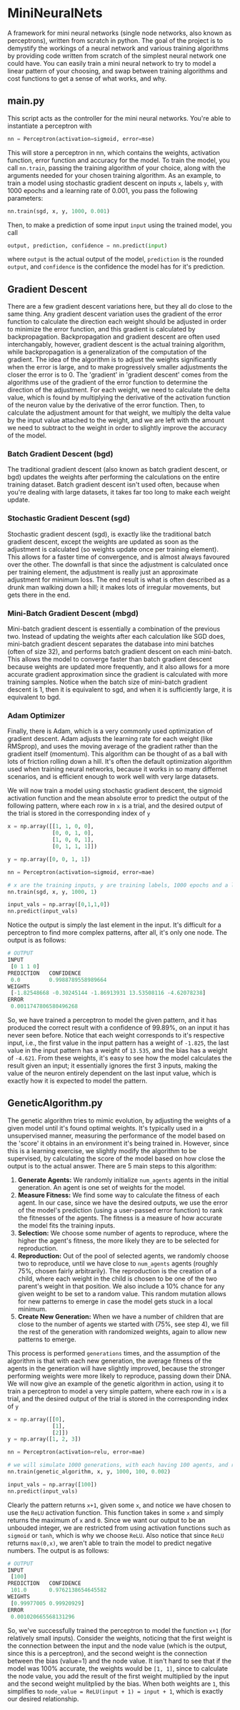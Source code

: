 # MiniNeuralNets
A framework for mini neural networks (single node networks, also known as perceptrons), written from scratch in python. The goal of the project is to demystify the workings of a neural network and various training algorithms by providing code written from scratch of the simplest neural network one could have. You can easily train a mini neural network to try to model a linear pattern of your choosing, and swap between training algorithms and cost functions to get a sense of what works, and why.

## main.py
This script acts as the controller for the mini neural networks. You're able to instantiate a perceptron with
```python
nn = Perceptron(activation=sigmoid, error=mse)
```
This will store a perceptron in nn, which contains the weights, activation function, error function and accuracy for the model. To train the model, you call `nn.train`, passing the training algorithm of your choice, along with the arguments needed for your chosen training algorithm. As an example, to train a model using stochastic gradient descent on inputs `x`, labels `y`, with 1000 epochs and a learning rate of 0.001, you pass the following parameters:
```python
nn.train(sgd, x, y, 1000, 0.001)
```
Then, to make a prediction of some input `input` using the trained model, you call
```python
output, prediction, confidence = nn.predict(input)
```
where `output` is the actual output of the model, `prediction` is the rounded `output`, and `confidence` is the confidence the model has for it's prediction.

## Gradient Descent
There are a few gradient descent variations here, but they all do close to the same thing. Any gradient descent variation uses the gradient of the error function to calculate the direction each weight should be adjusted in order to minimize the error function, and this gradient is calculated by backpropagation. Backpropagation and gradient descent are often used interchangably, however, gradient descent is the actual training algorithm, while backpropagation is a generalization of the computation of the gradient. The idea of the algorithm is to adjust the weights significantly when the error is large, and to make progressively smaller adjustments the closer the error is to 0. The 'gradient' in 'gradient descent' comes from the algorithms use of the gradient of the error function to determine the direction of the adjustment. For each weight, we need to calculate the delta value, which is found by multiplying the derivative of the activation function of the neuron value by the derivative of the error function. Then, to calculate the adjustment amount for that weight, we multiply the delta value by the input value attached to the weight, and we are left with the amount we need to subtract to the weight in order to slightly improve the accuracy of the model.

### Batch Gradient Descent (bgd)
The traditional gradient descent (also known as batch gradient descent, or bgd) updates the weights after performing the calculations on the entire training dataset. Batch gradient descent isn't used often, because when you're dealing with large datasets, it takes far too long to make each weight update. 
### Stochastic Gradient Descent (sgd)
Stochastic gradient descent (sgd), is exactly like the traditional batch gradient descent, except the weights are updated as soon as the adjustment is calculated (so weights update once per training element). This allows for a faster time of convergence, and is almost always favoured over the other. The downfall is that since the adjustment is calculated once per training element, the adjustment is really just an approximate adjustment for minimum loss. The end result is what is often described as a drunk man walking down a hill; it makes lots of irregular movements, but gets there in the end.
### Mini-Batch Gradient Descent (mbgd)
Mini-batch gradient descent is essentially a combination of the previous two. Instead of updating the weights after each calculation like SGD does, mini-batch gradient descent separates the database into mini batches (often of size 32), and performs batch gradient descent on each mini-batch. This allows the model to converge faster than batch gradient descent because weights are updated more frequently, and it also allows for a more accurate gradient approximation since the gradient is calculated with more training samples. Notice when the batch size of mini-batch gradient descent is 1, then it is equivalent to sgd, and when it is sufficiently large, it is equivalent to bgd. 
### Adam Optimizer
Finally, there is Adam, which is a very commonly used optimization of gradient descent. Adam adjusts the learning rate for each weight (like RMSprop), and uses the moving average of the gradient rather than the gradient itself (momentum). This algorithm can be thought of as a ball with lots of friction rolling down a hill. It's often the default optimization algorithm used when training neural networks, because it works in so many differnet scenarios, and is efficient enough to work well with very large datasets.

We will now train a model using stochastic gradient descent, the sigmoid activation function and the mean absolute error to predict the output of the following pattern, where each row in `x` is a trial, and the desired output of the trial is stored in the corresponding index of `y`
```python 
x = np.array([[1, 1, 0, 0],
              [0, 0, 1, 0],
              [1, 0, 0, 1],
              [0, 1, 1, 1]])

y = np.array([0, 0, 1, 1])

nn = Perceptron(activation=sigmoid, error=mae)

# x are the training inputs, y are training labels, 1000 epochs and a learning rate of 1
nn.train(sgd, x, y, 1000, 1)

input_vals = np.array([0,1,1,0])
nn.predict(input_vals)
```
Notice the output is simply the last element in the input. It's difficult for a perceptron to find more complex patterns, after all, it's only one node. The output is as follows:
```python
# OUTPUT
INPUT 
 [0 1 1 0]
PREDICTION 	 CONFIDENCE 
 0.0 		 0.9988789558989664
WEIGHTS 
 [-1.82548668 -0.30245144 -1.86913931 13.53508116 -4.62078238]
ERROR 
 0.0011747806580496268
```
So, we have trained a perceptron to model the given pattern, and it has produced the correct result with a confidence of 99.89%, on an input it has never seen before. Notice that each weight corresponds to it's respective input, i.e., the first value in the input pattern has a weight of `-1.825`, the last value in the input pattern has a weight of `13.535`, and the bias has a weight of `-4.621`. From these weights, it's easy to see how the model calculates the result given an input; it essentially ignores the first 3 inputs, making the value of the neuron entirely dependent on the last input value, which is exactly how it is expected to model the pattern.

## GeneticAlgorithm.py
The genetic algorithm tries to mimic evolution, by adjusting the weights of a given model until it's found optimal weights. It's typically used in a unsupervised manner, measuring the performance of the model based on the 'score' it obtains in an environment it's being trained in. However, since this is a learning exercise, we slightly modify the algorithm to be supervised, by calculating the score of the model based on how close the output is to the actual answer. There are 5 main steps to this algorithm:

1. **Generate Agents:**
We randomly initialize `num_agents` agents in the initial generation. An agent is one set of weights for the model.
2. **Measure Fitness:**
We find some way to calculate the fitness of each agent. In our case, since we have the desired outputs, we use the error of the model's prediction (using a user-passed error function) to rank the fitnesses of the agents. The fitness is a measure of how accurate the model fits the training inputs.
3. **Selection:**
We choose some number of agents to reproduce, where the higher the agent's fitness, the more likely they are to be selected for reproduction.
4. **Reproduction:**
Out of the pool of selected agents, we randomly choose two to reproduce, until we have close to `num_agents` agents (roughly 75%, chosen fairly arbitrarily). The reproduction is the creation of a child, where each weight in the child is chosen to be one of the two parent's weight in that position. We also include a 10% chance for any given weight to be set to a random value. This random mutation allows for new patterns to emerge in case the model gets stuck in a local minimum.
5. **Create New Generation:**
When we have a number of children that are close to the number of agents we started with (75%, see step 4), we fill the rest of the generation with randomized weights, again to allow new patterns to emerge.

This process is performed `generations` times, and the assumption of the algorithm is that with each new generation, the average fitness of the agents in the generation will have slightly improved, because the stronger performing weights were more likely to reproduce, passing down their DNA. We will now give an example of the genetic algorithm in action, using it to train a perceptron to model a very simple pattern, where each row in `x` is a trial, and the desired output of the trial is stored in the corresponding index of `y`

```python
x = np.array([[0],
              [1],
              [2]])
y = np.array([1, 2, 3])

nn = Perceptron(activation=relu, error=mae)

# we will simulate 1000 generations, with each having 100 agents, and return the model early if the error is < 0.002
nn.train(genetic_algorithm, x, y, 1000, 100, 0.002)

input_vals = np.array([100])
nn.predict(input_vals)
```
Clearly the pattern returns `x+1`, given some `x`, and notice we have chosen to use the `ReLU` activation function. This function takes in some `x` and simply returns the maximum of `x` and `0`. Since we want our output to be an unbouded integer, we are restricted from using activation functions such as `sigmoid` or `tanh`, which is why we choose `ReLU`. Also notice that since `ReLU` returns `max(0,x)`, we aren't able to train the model to predict negative numbers. The output is as follows:
```python
# OUTPUT
INPUT 
 [100]
PREDICTION 	 CONFIDENCE 
 101.0 		 0.9762138654645582
WEIGHTS 
 [0.99977005 0.99920929]
ERROR 
 0.001020665568131296
```
So, we've successfully trained the perceptron to model the function `x+1` (for relatively small inputs). Consider the weights, noticing that the first weight is the connection between the input and the node value (which is the output, since this is a perceptron), and the second weight is the connection between the bias (value=1) and the node value. It isn't hard to see that if the model was 100% accurate, the weights would be `[1, 1]`, since to calculate the node value, you add the result of the first weight multiplied by the input and the second weight mulitplied by the bias. When both weights are `1`, this simplifies to `node_value = ReLU(input + 1) = input + 1`, which is exactly our desired relationship.
